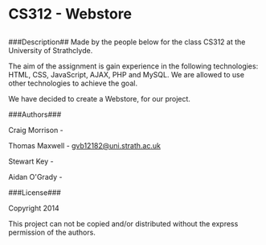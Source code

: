 CS312 - Webstore
=========
##
###Description##
Made by the people below for the class CS312 at the University of Strathclyde.

The aim of the assignment is gain experience in the following technologies: HTML, CSS, JavaScript, AJAX, PHP and MySQL. We are allowed to use other technologies to achieve the goal.

We have decided to create a Webstore, for our project.

###Authors###

Craig Morrison		-

Thomas Maxwell		-	gvb12182@uni.strath.ac.uk

Stewart Key			-

Aidan O'Grady		-

###License###

Copyright 2014 

This project can not be copied and/or distributed without the express permission of the authors.
